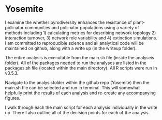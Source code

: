 # Yosemite

I examine the whether pyrodiversity enhances the resistance of
plant-pollinator communities and pollinator populations using a
variety of methods including 1) calculating metrics for describing
network topology 2) interaction turnover, 3) network role variability
and 4) extinction simulations. I am committed to reproducible science
and all analytical code will be maintained on github, along with a write up 
(in the writeup folder). 

The entire analysis is executable from the main.sh file (inside the analyseis folder).
All of the packages needed to run the analyses are listed in the packages.sh
file (located within the main directory). All R scripts were run in v3.5.3. 

Navigate to the analysisfolder within the github repo (Yosemite) then the main.sh file can be
selected and run in terminal. This will somewhat helpfully print the
results of each analysis and re-create any accompanying figures.

I walk through each the main script for each analysis
individually in the write up. There I also outline all of the decision points 
for each of the analysis.
